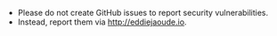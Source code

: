 - Please do not create GitHub issues to report security vulnerabilities.
- Instead, report them via <http://eddiejaoude.io>.